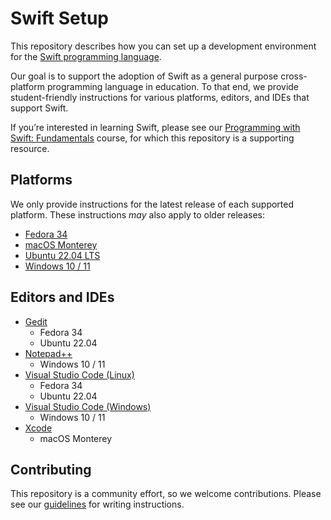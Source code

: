 # Swift Setup

This repository describes how you can set up a development environment for the [Swift programming language](https://swift.org).

Our goal is to support the adoption of Swift as a general purpose cross-platform programming language in education. To that end, we provide student-friendly instructions for various platforms, editors, and IDEs that support Swift.

If you’re interested in learning Swift, please see our [Programming with Swift: Fundamentals](https://www.pwsacademy.org) course, for which this repository is a supporting resource.

## Platforms

We only provide instructions for the latest release of each supported platform. These instructions *may* also apply to older releases:

- [Fedora 34](platforms/fedora/README.md)
- [macOS Monterey](platforms/macOS/README.md)
- [Ubuntu 22.04 LTS](platforms/ubuntu/README.md)
- [Windows 10 / 11](platforms/windows/README.md)

## Editors and IDEs

- [Gedit](editors/gedit/README.md)
    * Fedora 34
    * Ubuntu 22.04
- [Notepad++](editors/notepadplusplus/README.md)
    * Windows 10 / 11
- [Visual Studio Code (Linux)](editors/vscode-linux/README.md)
    * Fedora 34
    * Ubuntu 22.04
- [Visual Studio Code (Windows)](editors/vscode-windows/README.md)
    * Windows 10 / 11
- [Xcode](editors/xcode/README.md)
    * macOS Monterey

## Contributing

This repository is a community effort, so we welcome contributions. Please see our [guidelines](contributing.md) for writing instructions.
